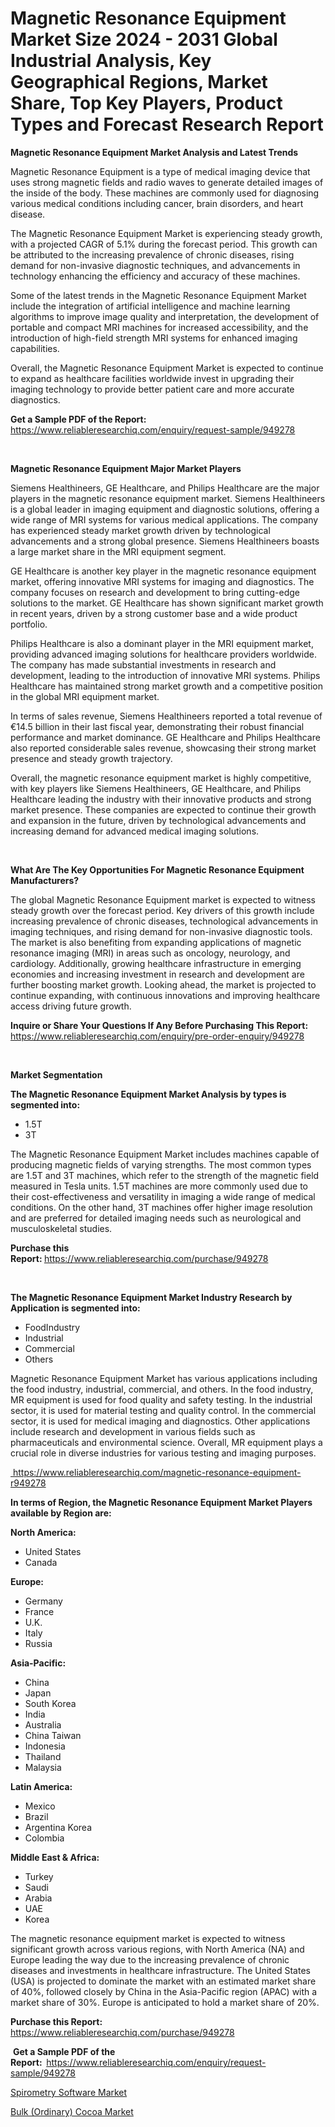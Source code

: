 <p><h1>Magnetic Resonance Equipment Market Size 2024 - 2031 Global Industrial Analysis, Key Geographical Regions, Market Share, Top Key Players, Product Types and Forecast Research Report</h1></p><p><strong>Magnetic Resonance Equipment Market Analysis and Latest Trends</strong></p>
<p><p>Magnetic Resonance Equipment is a type of medical imaging device that uses strong magnetic fields and radio waves to generate detailed images of the inside of the body. These machines are commonly used for diagnosing various medical conditions including cancer, brain disorders, and heart disease.</p><p>The Magnetic Resonance Equipment Market is experiencing steady growth, with a projected CAGR of 5.1% during the forecast period. This growth can be attributed to the increasing prevalence of chronic diseases, rising demand for non-invasive diagnostic techniques, and advancements in technology enhancing the efficiency and accuracy of these machines.</p><p>Some of the latest trends in the Magnetic Resonance Equipment Market include the integration of artificial intelligence and machine learning algorithms to improve image quality and interpretation, the development of portable and compact MRI machines for increased accessibility, and the introduction of high-field strength MRI systems for enhanced imaging capabilities.</p><p>Overall, the Magnetic Resonance Equipment Market is expected to continue to expand as healthcare facilities worldwide invest in upgrading their imaging technology to provide better patient care and more accurate diagnostics.</p></p>
<p><strong>Get a Sample PDF of the Report:&nbsp;</strong> <a href="https://www.reliableresearchiq.com/enquiry/request-sample/949278">https://www.reliableresearchiq.com/enquiry/request-sample/949278</a></p>
<p>&nbsp;</p>
<p><strong>Magnetic Resonance Equipment Major Market Players</strong></p>
<p><p>Siemens Healthineers, GE Healthcare, and Philips Healthcare are the major players in the magnetic resonance equipment market. Siemens Healthineers is a global leader in imaging equipment and diagnostic solutions, offering a wide range of MRI systems for various medical applications. The company has experienced steady market growth driven by technological advancements and a strong global presence. Siemens Healthineers boasts a large market share in the MRI equipment segment.</p><p>GE Healthcare is another key player in the magnetic resonance equipment market, offering innovative MRI systems for imaging and diagnostics. The company focuses on research and development to bring cutting-edge solutions to the market. GE Healthcare has shown significant market growth in recent years, driven by a strong customer base and a wide product portfolio.</p><p>Philips Healthcare is also a dominant player in the MRI equipment market, providing advanced imaging solutions for healthcare providers worldwide. The company has made substantial investments in research and development, leading to the introduction of innovative MRI systems. Philips Healthcare has maintained strong market growth and a competitive position in the global MRI equipment market.</p><p>In terms of sales revenue, Siemens Healthineers reported a total revenue of €14.5 billion in their last fiscal year, demonstrating their robust financial performance and market dominance. GE Healthcare and Philips Healthcare also reported considerable sales revenue, showcasing their strong market presence and steady growth trajectory.</p><p>Overall, the magnetic resonance equipment market is highly competitive, with key players like Siemens Healthineers, GE Healthcare, and Philips Healthcare leading the industry with their innovative products and strong market presence. These companies are expected to continue their growth and expansion in the future, driven by technological advancements and increasing demand for advanced medical imaging solutions.</p></p>
<p>&nbsp;</p>
<p><strong>What Are The Key Opportunities For Magnetic Resonance Equipment Manufacturers?</strong></p>
<p><p>The global Magnetic Resonance Equipment market is expected to witness steady growth over the forecast period. Key drivers of this growth include increasing prevalence of chronic diseases, technological advancements in imaging techniques, and rising demand for non-invasive diagnostic tools. The market is also benefiting from expanding applications of magnetic resonance imaging (MRI) in areas such as oncology, neurology, and cardiology. Additionally, growing healthcare infrastructure in emerging economies and increasing investment in research and development are further boosting market growth. Looking ahead, the market is projected to continue expanding, with continuous innovations and improving healthcare access driving future growth.</p></p>
<p><strong>Inquire or Share Your Questions If Any Before Purchasing This Report:</strong> <a href="https://www.reliableresearchiq.com/enquiry/pre-order-enquiry/949278">https://www.reliableresearchiq.com/enquiry/pre-order-enquiry/949278</a></p>
<p>&nbsp;</p>
<p><strong>Market Segmentation</strong></p>
<p><strong>The Magnetic Resonance Equipment Market Analysis by types is segmented into:</strong></p>
<p><ul><li>1.5T</li><li>3T</li></ul></p>
<p><p>The Magnetic Resonance Equipment Market includes machines capable of producing magnetic fields of varying strengths. The most common types are 1.5T and 3T machines, which refer to the strength of the magnetic field measured in Tesla units. 1.5T machines are more commonly used due to their cost-effectiveness and versatility in imaging a wide range of medical conditions. On the other hand, 3T machines offer higher image resolution and are preferred for detailed imaging needs such as neurological and musculoskeletal studies.</p></p>
<p><strong>Purchase this Report:&nbsp;</strong><a href="https://www.reliableresearchiq.com/purchase/949278">https://www.reliableresearchiq.com/purchase/949278</a></p>
<p>&nbsp;</p>
<p><strong>The Magnetic Resonance Equipment Market Industry Research by Application is segmented into:</strong></p>
<p><ul><li>FoodIndustry</li><li>Industrial</li><li>Commercial</li><li>Others</li></ul></p>
<p><p>Magnetic Resonance Equipment Market has various applications including the food industry, industrial, commercial, and others. In the food industry, MR equipment is used for food quality and safety testing. In the industrial sector, it is used for material testing and quality control. In the commercial sector, it is used for medical imaging and diagnostics. Other applications include research and development in various fields such as pharmaceuticals and environmental science. Overall, MR equipment plays a crucial role in diverse industries for various testing and imaging purposes.</p></p>
<p><a href="https://www.reliableresearchiq.com/magnetic-resonance-equipment-r949278">&nbsp;https://www.reliableresearchiq.com/magnetic-resonance-equipment-r949278</a></p>
<p><strong>In terms of Region, the Magnetic Resonance Equipment Market Players available by Region are:</strong></p>
<p>
    <p> <strong> North America: </strong>
        <ul>
            <li>United States</li>
            <li>Canada</li>
        </ul>
        </p> 
    <p> <strong> Europe: </strong>
        <ul>
            <li>Germany</li>
            <li>France</li>
            <li>U.K.</li>
            <li>Italy</li>
            <li>Russia</li>
        </ul>
        </p> 
    <p> <strong> Asia-Pacific: </strong>
        <ul>
            <li>China</li>
            <li>Japan</li>
            <li>South Korea</li>
            <li>India</li>
            <li>Australia</li>
            <li>China Taiwan</li>
            <li>Indonesia</li>
            <li>Thailand</li>
            <li>Malaysia</li>
        </ul>
        </p> 
    <p> <strong> Latin America: </strong>
        <ul>
            <li>Mexico</li>
            <li>Brazil</li>
            <li>Argentina Korea</li>
            <li>Colombia</li>
        </ul>
        </p> 
    <p> <strong> Middle East & Africa: </strong>
        <ul>
            <li>Turkey</li>
            <li>Saudi</li>
            <li>Arabia</li>
            <li>UAE</li>
            <li>Korea</li>
        </ul>
    </p>
    </p>
<p><p>The magnetic resonance equipment market is expected to witness significant growth across various regions, with North America (NA) and Europe leading the way due to the increasing prevalence of chronic diseases and investments in healthcare infrastructure. The United States (USA) is projected to dominate the market with an estimated market share of 40%, followed closely by China in the Asia-Pacific region (APAC) with a market share of 30%. Europe is anticipated to hold a market share of 20%.</p></p>
<p><strong>Purchase this Report: </strong><a href="https://www.reliableresearchiq.com/purchase/949278">https://www.reliableresearchiq.com/purchase/949278</a></p>
<p>&nbsp;<strong>Get a Sample PDF of the Report:&nbsp;&nbsp;</strong><a href="https://www.reliableresearchiq.com/enquiry/request-sample/949278">https://www.reliableresearchiq.com/enquiry/request-sample/949278</a></p>
<p><strong></strong></p>
<p><p><a href="https://view.publitas.com/reportprime-1/spirometry-software-market-trends-a-detailed-study-of-its-market-segmentation-and-analyzing-the-importance-of-the-emerging-trends/">Spirometry Software Market</a></p><p><a href="https://github.com/heatherogden68774/Market-Research-Report-List-1/blob/main/bulk-ordinary-cocoa-market.md">Bulk (Ordinary) Cocoa Market</a></p></p>